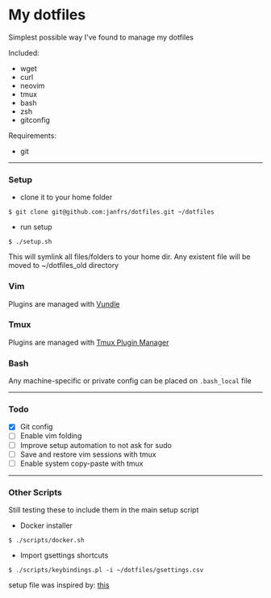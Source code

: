 My dotfiles
==========

Simplest possible way I've found to manage my dotfiles

Included:

* wget
* curl
* neovim
* tmux
* bash
* zsh
* gitconfig

Requirements:

* git


***

### Setup

* clone it to your home folder

```
$ git clone git@github.com:janfrs/dotfiles.git ~/dotfiles
```

* run setup

```
$ ./setup.sh
```

This will symlink all files/folders to your home dir. Any existent file will be moved to ~/dotfiles_old directory

### Vim

Plugins are managed with [Vundle](https://github.com/VundleVim/Vundle.vim)

### Tmux

Plugins are managed with [Tmux Plugin Manager](https://github.com/tmux-plugins/tpm)

### Bash
Any machine-specific or private config can be placed on `.bash_local` file

***

### Todo

- [X] Git config
- [ ] Enable vim folding
- [ ] Improve setup automation to not ask for sudo
- [ ] Save and restore vim sessions with tmux
- [ ] Enable system copy-paste with tmux

***

### Other Scripts

Still testing these to include them in the main setup script

* Docker installer

```
$ ./scripts/docker.sh
```

* Import gsettings shortcuts
```
$ ./scripts/keybindings.pl -i ~/dotfiles/gsettings.csv
```



setup file was inspired by: [this](http://blog.smalleycreative.com/tutorials/using-git-and-github-to-manage-your-dotfiles/)
